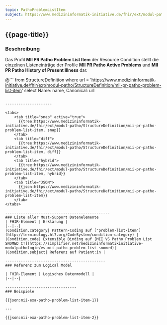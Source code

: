 ```yaml
---
topic: PathoProblemListItem
subject: https://www.medizininformatik-initiative.de/fhir/ext/modul-patho/StructureDefinition/mii-pr-patho-problem-list-item
---
```


## {{page-title}}

### Beschreibung

Das Profil **MII PR Patho Problem List Item** der Resource Condition stellt die einzelnen Listeneinträge der Profile **MII PR Patho Active Problems** und **MII PR Patho History of Present Illness** dar. 

@```
from StructureDefinition where url = 'https://www.medizininformatik-initiative.de/fhir/ext/modul-patho/StructureDefinition/mii-pr-patho-problem-list-item' select Name: name, Canonical: url
```

---------------------

<tabs>
    <tab title="snap" active="true">
      {{tree:https://www.medizininformatik-initiative.de/fhir/ext/modul-patho/StructureDefinition/mii-pr-patho-problem-list-item, snap}}
    </tab>
    <tab title="diff">
      {{tree:https://www.medizininformatik-initiative.de/fhir/ext/modul-patho/StructureDefinition/mii-pr-patho-problem-list-item, diff}}
    </tab>
    <tab title="hybrid">
      {{tree:https://www.medizininformatik-initiative.de/fhir/ext/modul-patho/StructureDefinition/mii-pr-patho-problem-list-item, hybrid}}
    </tab>
    <tab title="JSON">
      {{json:https://www.medizininformatik-initiative.de/fhir/ext/modul-patho/StructureDefinition/mii-pr-patho-problem-list-item}}
    </tab>
</tabs>

-----------------------------------------------
### Liste aller Must-Support Datenelemente
| FHIR-Element | Erklärung |
|--|--|
|Condition.category| Pattern-Coding auf ["problem-list-item"](http://terminology.hl7.org/CodeSystem/condition-category) |
|Condition.code| Extensible Binding auf [MII VS Patho Problem List SNOMED CT](https://simplifier.net/medizininformatikinitiative-modulpathologie/vs-mii-patho-problem-list-snomed)|
|Condition.subject| Referenz auf Patient:in |

---------------------------------------------
### Referenz zum Logical Model

| FHIR-Element | Logisches Datenmodell |
|--|--|

--------------------------------
### Beispiele

{{json:mii-exa-patho-problem-list-item-1}}

---

{{json:mii-exa-patho-problem-list-item-2}}
